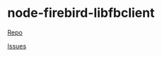 # node-firebird-libfbclient

[Repo](https://github.com/xdenser/node-firebird-libfbclient)

[Issues](https://github.com/xdenser/node-firebird-libfbclient/issues)

